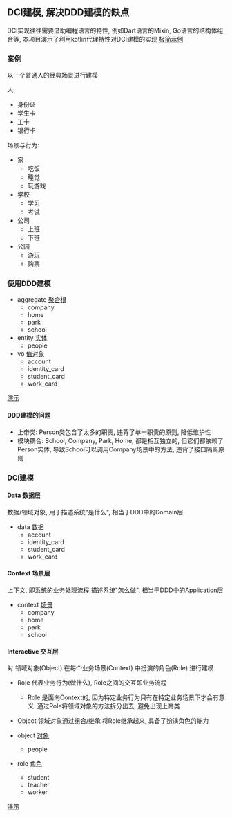 ## DCI建模, 解决DDD建模的缺点

DCI实现往往需要借助编程语言的特性, 例如Dart语言的Mixin, Go语言的结构体组合等, 本项目演示了利用kotlin代理特性对DCI建模的实现
[极简示例](src/main/kotlin/simple/main.kt)

### 案例

以一个普通人的经典场景进行建模

人:

- 身份证
- 学生卡
- 工卡
- 银行卡

场景与行为:

- 家
    - 吃饭
    - 睡觉
    - 玩游戏
- 学校
    - 学习
    - 考试
- 公司
    - 上班
    - 下班
- 公园
    - 游玩
    - 购票

### 使用DDD建模

- aggregate [聚合根](src/main/kotlin/ddd/aggregate.kt)
    - company
    - home
    - park
    - school
- entity [实体](src/main/kotlin/ddd/entity.kt)
    - people
- vo [值对象](src/main/kotlin/ddd/vo.kt)
    - account
    - identity_card
    - student_card
    - work_card

[演示](src/main/kotlin/ddd/Test.kt)

#### DDD建模的问题

- 上帝类: Person类包含了太多的职责, 违背了单一职责的原则, 降低维护性
- 模块耦合: School, Company, Park, Home, 都是相互独立的, 但它们都依赖了 Person实体, 导致School可以调用Company场景中的方法, 违背了接口隔离原则

### DCI建模

#### Data 数据层

数据/领域对象, 用于描述系统"是什么", 相当于DDD中的Domain层

- data [数据](src/main/kotlin/dci/data.kt)
    - account
    - identity_card
    - student_card
    - work_card

#### Context 场景层

上下文, 即系统的业务处理流程,描述系统"怎么做", 相当于DDD中的Application层

- context [场景](src/main/kotlin/dci/context.kt)
    - company
    - home
    - park
    - school

#### Interactive 交互层

对 领域对象(Object) 在每个业务场景(Context) 中扮演的角色(Role) 进行建模

- Role 代表业务行为(做什么), Role之间的交互即业务流程
    - Role 是面向Context的, 因为特定业务行为只有在特定业务场景下才会有意义. 通过Role将领域对象的方法拆分出去, 避免出现上帝类
- Object 领域对象通过组合/继承 将Role继承起来, 具备了扮演角色的能力

- object [对象](src/main/kotlin/dci/object.kt)
    - people

- role [角色](src/main/kotlin/dci/role.kt)
    - student
    - teacher
    - worker

[演示](src/main/kotlin/dci/Test.kt)